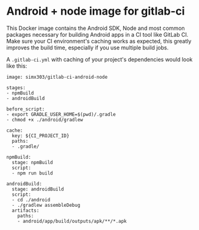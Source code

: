 # Android + node image for gitlab-ci
This Docker image contains the Android SDK, Node and most common packages necessary for building Android apps in a CI tool like GitLab CI. Make sure your CI environment's caching works as expected, this greatly improves the build time, especially if you use multiple build jobs.

A `.gitlab-ci.yml` with caching of your project's dependencies would look like this:

```
image: simx303/gitlab-ci-android-node

stages:
- npmBuild
- androidBuild

before_script:
- export GRADLE_USER_HOME=$(pwd)/.gradle
- chmod +x ./android/gradlew

cache:
  key: ${CI_PROJECT_ID}
  paths:
  - .gradle/

npmBuild:
  stage: npmBuild
  script:
  - npm run build

androidBuild:
  stage: androidBuild
  script:
  - cd ./android
  - ./gradlew assembleDebug
  artifacts:
    paths:
    - android/app/build/outputs/apk/**/*.apk
```
